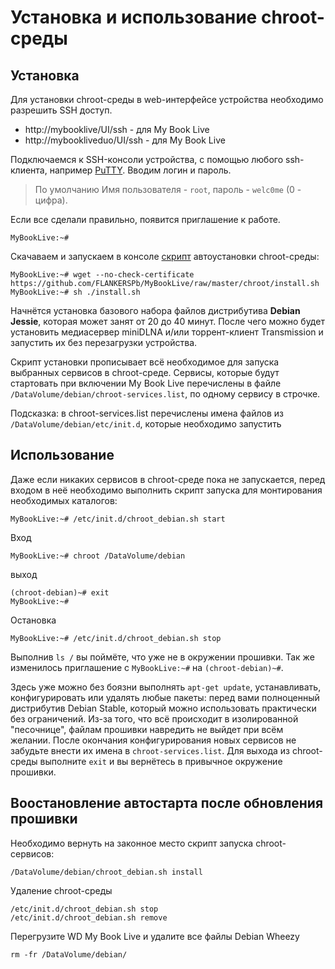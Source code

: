 # Установка и использование chroot-среды

## Установка

Для установки chroot-среды в web-интерфейсе устройства необходимо разрешить SSH доступ.
* http://mybooklive/UI/ssh - для My Book Live
* http://mybookliveduo/UI/ssh - для My Book Live

Подключаемся к SSH-консоли устройства, с помощью любого ssh-клиента, например [PuTTY](https://www.chiark.greenend.org.uk/~sgtatham/putty/latest.html). Вводим логин и пароль.

> По умолчанию Имя пользователя - `root`, пароль - `welc0me` (0 - цифра).

Если все сделали правильно, появится приглашение к работе.

    MyBookLive:~#

Скачаваем и запускаем в консоле [скрипт](install.sh) автоустановки chroot-среды:

    MyBookLive:~# wget --no-check-certificate https://github.com/FLANKERSPb/MyBookLive/raw/master/chroot/install.sh
    MyBookLive:~# sh ./install.sh

Начнётся установка базового набора файлов дистрибутива **Debian Jessie**, которая может занят от 20 до 40 минут. После чего можно будет установить медиасервер miniDLNA и/или торрент-клиент Transmission и запустить их без перезагрузки устройства.

Скрипт установки прописывает всё необходимое для запуска выбранных сервисов в сhroot-среде. Сервисы, которые будут стартовать при включении My Book Live перечислены в файле `/DataVolume/debian/chroot-services.list`, по одному сервису в строчке.

Подсказка: в chroot-services.list перечислены имена файлов из `/DataVolume/debian/etc/init.d`, которые необходимо запустить

## Использование

Даже если никаких сервисов в chroot-среде пока не запускается, перед входом в неё необходимо выполнить скрипт запуска для монтирования необходимых каталогов:

    MyBookLive:~# /etc/init.d/chroot_debian.sh start

Вход

    MyBookLive:~# chroot /DataVolume/debian

выход 

    (chroot-debian)~# exit
    MyBookLive:~#

Остановка

    MyBookLive:~# /etc/init.d/chroot_debian.sh stop


Выполнив `ls /` вы поймёте, что уже не в окружении прошивки. Так же изменилось приглашение с `MyBookLive:~#` на `(chroot-debian)~#`. 

Здесь уже можно без боязни выполнять `apt-get update`, устанавливать, конфигурировать или удалять любые пакеты: перед вами полноценный дистрибутив Debian Stable, который можно использовать практически без ограничений. Из-за того, что всё происходит в изолированной "песочнице", файлам прошивки навредить не выйдет при всём желании. После окончания конфигурирования новых сервисов не забудьте внести их имена в `chroot-services.list`. Для выхода из chroot-среды выполните `exit` и вы вернётесь в привычное окружение прошивки.

## Воостановление автостарта после обновления прошивки
Необходимо вернуть на законное место скрипт запуска chroot-сервисов:

    /DataVolume/debian/chroot_debian.sh install

Удаление chroot-среды

    /etc/init.d/chroot_debian.sh stop
    /etc/init.d/chroot_debian.sh remove

Перегрузите WD My Book Live и удалите все файлы Debian Wheezy

    rm -fr /DataVolume/debian/

